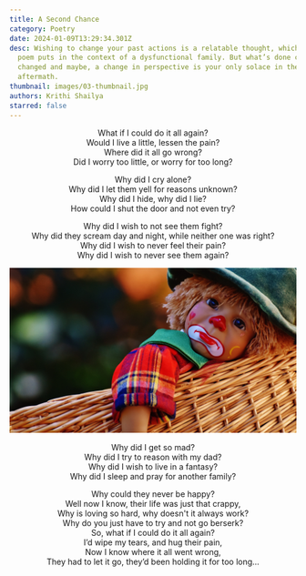 ```yaml
---
title: A Second Chance
category: Poetry
date: 2024-01-09T13:29:34.301Z
desc: Wishing to change your past actions is a relatable thought, which this
  poem puts in the context of a dysfunctional family. But what’s done can't be
  changed and maybe, a change in perspective is your only solace in the
  aftermath.
thumbnail: images/03-thumbnail.jpg
authors: Krithi Shailya
starred: false
---
```

<!--StartFragment-->

<p style="text-align: center;align:center;">What if I could do it all again? <br>
Would I live a little, lessen the pain?<br>
Where did it all go wrong?<br>
Did I worry too little, or worry for too long?</p>


<p style="text-align: center;align:center;">Why did I cry alone?<br>
Why did I let them yell for reasons unknown?<br>
Why did I hide, why did I lie?<br>
How could I shut the door and not even try?</p>

<p style="text-align: center;align:center;">Why did I wish to not see them fight?<br>
Why did they scream day and night, while neither one was right?<br>
Why did I wish to never feel their pain?<br>
Why did I wish to never see them again?</p>

![](images/03-image.jpg)

<p style="text-align: center;align:center;">Why did I get so mad?<br>
Why did I try to reason with my dad?<br>
Why did I wish to live in a fantasy?<br>
Why did I sleep and pray for another family?</p>


<p style="text-align: center;align:center;">Why could they never be happy?<br>
Well now I know, their life was just that crappy,<br>
Why is loving so hard, why doesn't it always work?<br>
Why do you just have to try and not go berserk?<br>
So, what if I could do it all again?<br>
I’d wipe my tears, and hug their pain,<br>
Now I know where it all went wrong,<br>
They had to let it go, they’d been holding it for too long…</p>
<!--EndFragment-->